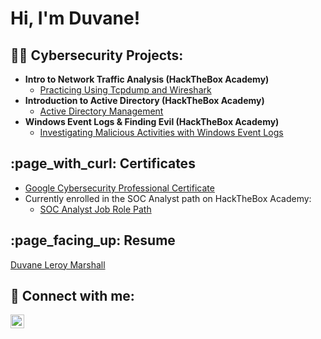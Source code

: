<h1>Hi, I'm Duvane!</h1>

<h2>👨‍💻 Cybersecurity Projects:</h2>

- <b>Intro to Network Traffic Analysis (HackTheBox Academy)</b>
  - [Practicing Using Tcpdump and Wireshark](https://github.com/duvane-leroy-marshall/NTA-Lab)
- <b>Introduction to Active Directory (HackTheBox Academy)</b>
  - [Active Directory Management](https://github.com/duvane-leroy-marshall/ActiveDirectory-Lab)
- <b>Windows Event Logs & Finding Evil (HackTheBox Academy)</b>
  - [Investigating Malicious Activities with Windows Event Logs](https://github.com/duvane-leroy-marshall/WindowsEventLogs-Lab)

<h2>:page_with_curl: Certificates</h2>

- [Google Cybersecurity Professional Certificate](https://coursera.org/share/12f55680dbeb95e54597c00354eae896)
- Currently enrolled in the SOC Analyst path on HackTheBox Academy:
  - [SOC Analyst Job Role Path](https://academy.hackthebox.com/path/preview/soc-analyst)

<h2>:page_facing_up: Resume</h2>

[Duvane Leroy Marshall](https://github.com/duvane-leroy-marshall/duvane-leroy-marshall-resume)

<h2> 🤳 Connect with me:</h2>

[<img align="left" alt="DuvaneMarshall | LinkedIn" width="22px" src="https://cdn.jsdelivr.net/npm/simple-icons@v3/icons/linkedin.svg" />][linkedin]

[linkedin]: https://linkedin.com/in/duvane-marshall


<!--
**duvane-leroy-marshall/duvane-leroy-marshall** is a ✨ _special_ ✨ repository because its `README.md` (this file) appears on your GitHub profile.

Here are some ideas to get you started:

- 🔭 I’m currently working on ...
- 🌱 I’m currently learning ...
- 👯 I’m looking to collaborate on ...
- 🤔 I’m looking for help with ...
- 💬 Ask me about ...
- 📫 How to reach me: ...
- 😄 Pronouns: ...
- ⚡ Fun fact: ...
-->
